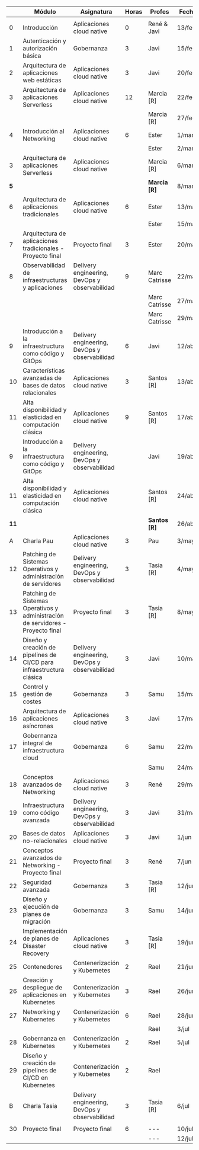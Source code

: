 |    | Módulo                                                                          | Asignatura                                    | Horas | Profes        | Fecha  |
| -- | ------------------------------------------------------------------------------- | --------------------------------------------- | ----- | ------------- | ------ |
|    |                                                                                 |                                               |       |               |        |
| 0  | Introducción                                                                    | Aplicaciones cloud native                     | 0     | René & Javi   | 13/feb |
| 1  | Autenticación y autorización básica                                             | Gobernanza                                    | 3     | Javi          | 15/feb |
| 2  | Arquitectura de aplicaciones web estáticas                                      | Aplicaciones cloud native                     | 3     | Javi          | 20/feb |
| 3  | Arquitectura de aplicaciones Serverless                                         | Aplicaciones cloud native                     | 12    | Marcia [R]    | 22/feb |
|    |                                                                                 |                                               |       | Marcia [R]    | 27/feb |
| 4  | Introducción al Networking                                                      | Aplicaciones cloud native                     | 6     | Ester         | 1/mar  |
|    |                                                                                 |                                               |       | Ester         | 2/mar  |
| 3  | Arquitectura de aplicaciones Serverless                                         | Aplicaciones cloud native                     |       | Marcia [R]    | 6/mar  |
|**5**|                                                                                |                                               |       | **Marcia [R]**| 8/mar  |
| 6  | Arquitectura de aplicaciones tradicionales                                      | Aplicaciones cloud native                     | 6     | Ester         | 13/mar |
|    |                                                                                 |                                               |       | Ester         | 15/mar |
| 7  | Arquitectura de aplicaciones tradicionales - Proyecto final                     | Proyecto final                                | 3     | Ester         | 20/mar |
| 8  | Observabilidad de infraestructuras y aplicaciones                               | Delivery engineering, DevOps y observabilidad | 9     | Marc Catrisse | 22/mar |
|    |                                                                                 |                                               |       | Marc Catrisse | 27/mar |
|    |                                                                                 |                                               |       | Marc Catrisse | 29/mar |
| 9  | Introducción a la infraestructura como código y GitOps                          | Delivery engineering, DevOps y observabilidad | 6     | Javi          | 12/abr |
| 10 | Características avanzadas de bases de datos relacionales                        | Aplicaciones cloud native                     | 3     | Santos [R]    | 13/abr |
| 11 | Alta disponibilidad y elasticidad en computación clásica                        | Aplicaciones cloud native                     | 9     | Santos [R]    | 17/abr |
| 9  | Introducción a la infraestructura como código y GitOps                          | Delivery engineering, DevOps y observabilidad |       | Javi          | 19/abr |
| 11 | Alta disponibilidad y elasticidad en computación clásica                        | Aplicaciones cloud native                     |       | Santos [R]    | 24/abr |
|**11**|                                                                               |                                               |       |**Santos [R]** | 26/abr |
| A  | Charla Pau                                                                      | Aplicaciones cloud native                     | 3     | Pau           | 3/may  |
| 12 | Patching de Sistemas Operativos y administración de servidores                  | Delivery engineering, DevOps y observabilidad | 3     | Tasia  [R]    | 4/may  |
| 13 | Patching de Sistemas Operativos y administración de servidores - Proyecto final | Proyecto final                                | 3     | Tasia  [R]    | 8/may  |
| 14 | Diseño y creación de pipelines de CI/CD para infraestructura clásica            | Delivery engineering, DevOps y observabilidad | 3     | Javi          | 10/may |
| 15 | Control y gestión de costes                                                     | Gobernanza                                    | 3     | Samu          | 15/may |
| 16 | Arquitectura de aplicaciones asíncronas                                         | Aplicaciones cloud native                     | 3     | Javi          | 17/may |
| 17 | Gobernanza integral de infraestructura cloud                                    | Gobernanza                                    | 6     | Samu          | 22/may |
|    |                                                                                 |                                               |       | Samu          | 24/may |
| 18 | Conceptos avanzados de Networking                                               | Aplicaciones cloud native                     | 3     | René          | 29/may |
| 19 | Infraestructura como código avanzada                                            | Delivery engineering, DevOps y observabilidad | 3     | Javi          | 31/may |
| 20 | Bases de datos no-relacionales                                                  | Aplicaciones cloud native                     | 3     | Javi          | 1/jun  |
| 21 | Conceptos avanzados de Networking - Proyecto final                              | Proyecto final                                | 3     | René          | 7/jun  |
| 22 | Seguridad avanzada                                                              | Gobernanza                                    | 3     | Tasia  [R]    | 12/jun |
| 23 | Diseño y ejecución de planes de migración                                       | Gobernanza                                    | 3     | Samu          | 14/jun |
| 24 | Implementación de planes de Disaster Recovery                                   | Aplicaciones cloud native                     | 3     | Tasia  [R]    | 19/jun |
| 25 | Contenedores                                                                    | Contenerización y Kubernetes                  | 2     | Rael          | 21/jun |
| 26 | Creación y despliegue de aplicaciones en Kubernetes                             | Contenerización y Kubernetes                  | 3     | Rael          | 26/jun |
| 27 | Networking y Kubernetes                                                         | Contenerización y Kubernetes                  | 6     | Rael          | 28/jun |
|    |                                                                                 |                                               |       | Rael          | 3/jul  |
| 28 | Gobernanza en Kubernetes                                                        | Contenerización y Kubernetes                  | 2     | Rael          | 5/jul  |
| 29 | Diseño y creación de pipelines de CI/CD en Kubernetes                           | Contenerización y Kubernetes                  | 2     | Rael          |        |
| B  | Charla Tasia                                                                    | Delivery engineering, DevOps y observabilidad | 3     | Tasia  [R]    | 6/jul  |
|    |                                                                                 |                                               |       |               |        |
| 30 | Proyecto final                                                                  | Proyecto final                                | 6     | ---           | 10/jul |
|    |                                                                                 |                                               |       | ---           | 12/jul |
